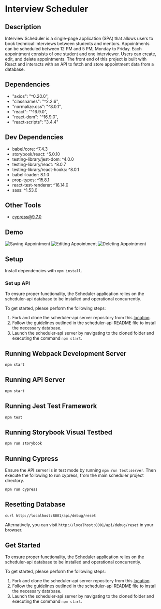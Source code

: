 # Interview Scheduler

## Description 

Interview Scheduler is a single-page application (SPA) that allows users to book technical interviews between students and mentors. Appointments can be scheduled between 12 PM and 5 PM, Monday to Friday. Each appointment consists of one student and one interviewer. Users can create, edit, and delete appointments. The front end of this project is built with React and interacts with an API to fetch and store appointment data from a database.


## Dependencies 

- "axios": "^0.20.0",
- "classnames": "^2.2.6",
- "normalize.css": "^8.0.1",
- "react": "^16.9.0",
- "react-dom": "^16.9.0",
- "react-scripts": "3.4.4"

## Dev Dependencies
- babel/core: ^7.4.3
- storybook/react: ^5.0.10
- testing-library/jest-dom: ^4.0.0
- testing-library/react: ^8.0.7
- testing-library/react-hooks: ^8.0.1
- babel-loader: 8.1.0
- prop-types: ^15.8.1
- react-test-renderer: ^16.14.0
- sass: ^1.53.0

## Other Tools
- cypress@9.7.0

## Demo

![Saving Appointment](image-url)
![Editing Appointment](image-url)
![Deleting Appointment](image-url)

## Setup

Install dependencies with `npm install`.

### Set up API
To ensure proper functionality, the Scheduler application relies on the scheduler-api database to be installed and operational concurrently.

To get started, please perform the following steps:

1. Fork and clone the scheduler-api server repository from this [location](https://github.com/lighthouse-labs/scheduler-api).
2. Follow the guidelines outlined in the scheduler-api README file to install the necessary database.
3. Launch the scheduler-api server by navigating to the cloned folder and executing the command `npm start`.

## Running Webpack Development Server

```sh
npm start
```

## Running API Server

```sh
npm start
```

## Running Jest Test Framework

```sh
npm test
```

## Running Storybook Visual Testbed

```sh
npm run storybook
```

## Running Cypress
Ensure the API server is in test mode by running `npm run test:server`. Then execute the following to run cypress, from the main scheduler project directory.

```sh
npm run cypress
```

## Resetting Database

```sh
curl http://localhost:8001/api/debug/reset
```
Alternatively, you can visit `http://localhost:8001/api/debug/reset` in your browser.

## Get Started

To ensure proper functionality, the Scheduler application relies on the scheduler-api database to be installed and operational concurrently.

To get started, please perform the following steps:

1. Fork and clone the scheduler-api server repository from this [location](https://github.com/lighthouse-labs/scheduler-api).
2. Follow the guidelines outlined in the scheduler-api README file to install the necessary database.
3. Launch the scheduler-api server by navigating to the cloned folder and executing the command `npm start`.